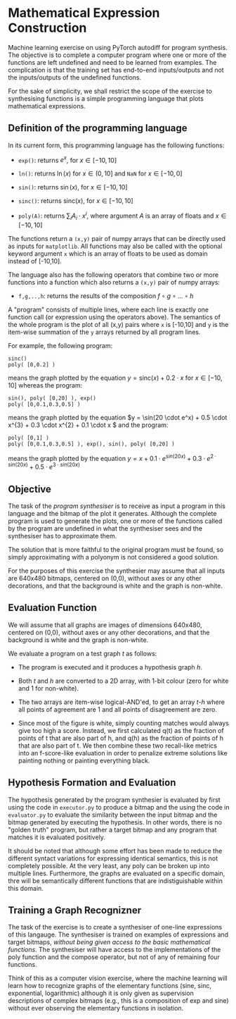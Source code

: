 # Mathematical Expression Construction

Machine learning exercise on using PyTorch autodiff for program
synthesis. The objective is to complete a computer program where
one or more of the functions are left undefined and need to be
learned from examples. The complication is that the training set
has end-to-end inputs/outputs and not the inputs/outputs of the
undefined functions.

For the sake of simplicity, we shall restrict the scope of the
exercise to synthesising functions is a simple programming language
that plots mathematical expressions.


## Definition of the programming language

In its current form, this programming language has the following
functions:

 - `exp()`: returns $e^x$, for $x \in [-10,10]$

 - `ln()`: returns $\ln(x)$ for $x \in (0,10]$ and `NaN` for
   $x \in [-10,0]$

 - `sin()`: returns $\sin(x)$, for $x \in [-10,10]$

 - `sinc()`: returns $\mathrm{sinc}(x)$, for $x \in [-10,10]$

 - `poly(A)`: returns $\sum_{i} A_i \cdot x^i$,
    where argument $A$ is an array of floats and $x \in [-10,10]$

The functions return a `(x,y)` pair of numpy arrays that can be
directly used as inputs for `matplotlib`. All functions may also
be called with the optional keyword argument `x` which is an array
of floats to be used as domain instead of [-10,10].

The language also has the following operators that combine two or more
functions into a function which also returns a `(x,y)` pair of numpy
arrays:

 - `f,g,..,h`: returns the results of the composition
   $f \circ g \circ ... \circ h$

A "program" consists of multiple lines, where each line is exactly one
function call (or expression using the operators above). The semantics
of the whole program is the plot of all (x,y) pairs where
`x` is [-10,10] and `y` is the item-wise summation of the `y` arrays
returned by all program lines.

For example, the following program:

```
sinc()
poly( [0,0.2] )
```

means the graph plotted by the equation
$y = \mathrm{sinc}(x) + 0.2 \cdot x$ for $x \in [-10,10]$
whereas the program:

```
sin(), poly( [0,20] ), exp()
poly( [0,0.1,0.3,0.5] )
```

means the graph plotted by the equation
$y = \sin(20 \cdot e^x) + 0.5 \cdot x^{3} + 0.3 \cdot x^{2} + 0.1 \cdot x $
and the program:

```
poly( [0,1] )
poly( [0,0.1,0.3,0.5] ), exp(), sin(), poly( [0,20] )
```

means the graph plotted by the equation
$y = x + 0.1 \cdot e^{sin(20x)} + 0.3 \cdot e^{2 \cdot sin(20x)} + 0.5 \cdot e^{3 \cdot sin(20x)}$


## Objective

The task of the _program synthesiser_ is to receive as input a program
in this language and the bitmap of the plot it generates. Although the
complete program is used to generate the plots, one or more of the
functions called by the program are undefined in what the synthesiser
sees and the synthesiser has to approximate them.

The solution that is more faithful to the original program must be
found, so simply approximating with a polyonym is not considered a
good solution.

For the purposes of this exercise the synthesier may assume that all
inputs are 640x480 bitmaps, centered on (0,0), without axes or any
other decorations, and that the background is white and the graph is
non-white.


## Evaluation Function

We will assume that all graphs are images of dimensions 640x480,
centered on (0,0), without axes or any other decorations,
and that the background is white and the graph is non-white.

We evaluate a program on a test graph _t_ as follows:

 - The program is executed and it produces a hypothesis graph _h_.

 - Both _t_ and _h_ are converted to a 2D array, with 1-bit colour
   (zero for white and 1 for non-white).

 - The two arrays are item-wise logical-AND'ed, to get an array
   _t-h_ where all points of agreement are 1 and all points of
   disagreement are zero.

 - Since most of the figure is white, simply counting matches would
   always give too high a score. Instead, we first calculated q(t) as
   the fraction of points of t that are also part of h, and q(h) as
   the fraction of points of h that are also part of t. We then
   combine these two recall-like metrics into an f-score-like
   evaluation in order to penalize extreme solutions like painting
   nothing or painting everything black.


## Hypothesis Formation and Evaluation

The hypothesis generated by the program synthesier is evaluated by
first using the code in `executor.py` to produce a bitmap and the
using the code in `evaluator.py` to evaluate the similarity between
the input bitmap and the bitmap generated by executing the hypothesis.
In other words, there is no "golden truth" program, but rather a
target bitmap and any program that matches it is evaluated positively.

It should be noted that although some effort has been made to reduce
the different syntact variations for expressing identical semantics,
this is not completely possible. At the very least, any poly can be
broken up into multiple lines. Furthermore, the graphs are evaluated
on a specific domain, thre will be semantically different functions
that are indistiguishable within this domain.


## Training a Graph Recognizner

The task of the exercise is to create a synthesiser of one-line
expressions of this langauge. The synthesiser is trained
on examples of expressions and target bitmaps, _without being
given access to the basic mathematical functions_. The
synthesiser will have access to the implementations of the poly
function and the compose operator, but not of any of remaining
four functions.

Think of this as a computer vision exercise, where the machine
learning will learn how to recognize graphs of the elementary functions
(sine, sinc, exponential, logarithmic) although it is only given
as supervision descriptions of complex bitmaps (e.g., this is a
composition of exp and sine) without ever observing the elementary
functions in isolation.
